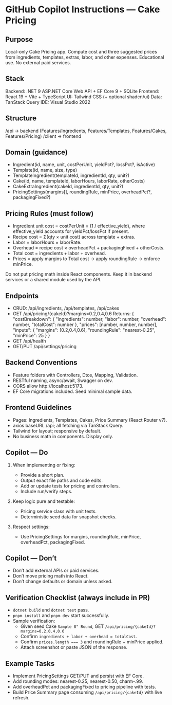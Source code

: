 # GitHub Copilot Instructions — Cake Pricing

## Purpose
Local-only Cake Pricing app. Compute cost and three suggested prices from ingredients, templates, extras, labor, and other expenses. Educational use. No external paid services.

## Stack
Backend: .NET 9 ASP.NET Core Web API + EF Core 9 + SQLite
Frontend: React 19 + Vite + TypeScript
UI: Tailwind CSS (+ optional shadcn/ui)
Data: TanStack Query
IDE: Visual Studio 2022

## Structure
/api → backend (Features/Ingredients, Features/Templates, Features/Cakes, Features/Pricing)
/client → frontend

## Domain (guidance)
- Ingredient(id, name, unit, costPerUnit, yieldPct?, lossPct?, isActive)
- Template(id, name, size, type)
- TemplateIngredient(templateId, ingredientId, qty, unit?)
- Cake(id, name, templateId, laborHours, laborRate, otherCosts)
- CakeExtraIngredient(cakeId, ingredientId, qty, unit?)
- PricingSettings(margins[], roundingRule, minPrice, overheadPct?, packagingFixed?)

## Pricing Rules (must follow)
- Ingredient unit cost = costPerUnit × (1 / effective_yield), where effective_yield accounts for yieldPct/lossPct if present.
- Recipe cost = Σ(qty × unit cost) across template + extras.
- Labor = laborHours × laborRate.
- Overhead = recipe cost × overheadPct + packagingFixed + otherCosts.
- Total cost = ingredients + labor + overhead.
- Prices = apply margins to Total cost → apply roundingRule → enforce minPrice.

Do not put pricing math inside React components. Keep it in backend services or a shared module used by the API.

## Endpoints
- CRUD: /api/ingredients, /api/templates, /api/cakes
- GET /api/pricing/{cakeId}?margins=0.2,0.4,0.6
  Returns:
  {
    "costBreakdown": {
      "ingredients": number,
      "labor": number,
      "overhead": number,
      "totalCost": number
    },
    "prices": [number, number, number],
    "inputs": { "margins": [0.2,0.4,0.6], "roundingRule": "nearest-0.25", "minPrice": 25 }
  }
- GET /api/health
- GET/PUT /api/settings/pricing

## Backend Conventions
- Feature folders with Controllers, Dtos, Mapping, Validation.
- RESTful naming, async/await, Swagger on dev.
- CORS allow http://localhost:5173.
- EF Core migrations included. Seed minimal sample data.

## Frontend Guidelines
- Pages: Ingredients, Templates, Cakes, Price Summary (React Router v7).
- axios baseURL /api; all fetching via TanStack Query.
- Tailwind for layout; responsive by default.
- No business math in components. Display only.

## Copilot — Do
1) When implementing or fixing:
   - Provide a short plan.
   - Output exact file paths and code edits.
   - Add or update tests for pricing and controllers.
   - Include run/verify steps.

2) Keep logic pure and testable:
   - Pricing service class with unit tests.
   - Deterministic seed data for snapshot checks.

3) Respect settings:
   - Use PricingSettings for margins, roundingRule, minPrice, overheadPct, packagingFixed.

## Copilot — Don’t
- Don’t add external APIs or paid services.
- Don’t move pricing math into React.
- Don’t change defaults or domain unless asked.

## Verification Checklist (always include in PR)
- `dotnet build` and `dotnet test` pass.
- `pnpm install` and `pnpm dev` start successfully.
- Sample verification:
  - Given seed Cake `Sample 8" Round`, GET `/api/pricing/{cakeId}?margins=0.2,0.4,0.6`
  - Confirm `ingredients + labor + overhead = totalCost`.
  - Confirm `prices.length === 3` and roundingRule + minPrice applied.
  - Attach screenshot or paste JSON of the response.

## Example Tasks
- Implement PricingSettings GET/PUT and persist with EF Core.
- Add rounding modes: nearest-0.25, nearest-0.50, charm-.99.
- Add overheadPct and packagingFixed to pricing pipeline with tests.
- Build Price Summary page consuming `/api/pricing/{cakeId}` with live refresh.
